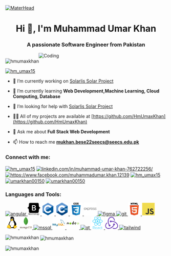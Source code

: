 [![MaterHead](https://gifdb.com/images/high/coding-skills-loading-dk68v8z0hevjpuiv.gif)](https://rishavchanda.io)
<h1 align="center">Hi 👋, I'm Muhammad Umar Khan</h1>
<h3 align="center">A passionate Software Engineer from Pakistan</h3>
<img align="right" width="400" alt="Coding" src="
https://miro.medium.com/v2/resize:fit:679/0*FGD6BUzzZs1VJLuY.gif">

<p align="left"> <img src="https://komarev.com/ghpvc/?username=hmumaxkhan&label=Profile%20views&color=0e75b6&style=flat" alt="hmumaxkhan" /> </p>

<p align="left"> <a href="https://twitter.com/hm_umax15" target="blank"><img src="https://img.shields.io/twitter/follow/hm_umax15?logo=twitter&style=for-the-badge" alt="hm_umax15" /></a> </p>

- 🔭 I’m currently working on [Solarlis Solar Project](https://github.com/AbdulSami455/Solarlis-SolarSolutions-at-FingerTips)

- 🌱 I’m currently learning **Web Development,Machine Learning, Cloud Computing, Database**

- 🤝 I’m looking for help with [Solarlis Solar Project](https://github.com/AbdulSami455/Solarlis-SolarSolutions-at-FingerTips)

- 👨‍💻 All of my projects are available at [https://github.com/HmUmaxKhan](https://github.com/HmUmaxKhan)

- 💬 Ask me about **Full Stack Web Development**

- 📫 How to reach me **mukhan.bese22seecs@seecs.edu.pk**

<h3 align="left">Connect with me:</h3>
<p align="left">
<a href="https://twitter.com/hm_umax15" target="blank"><img align="center" src="https://raw.githubusercontent.com/rahuldkjain/github-profile-readme-generator/master/src/images/icons/Social/twitter.svg" alt="hm_umax15" height="30" width="40" /></a>
<a href="https://linkedin.com/in/linkedin.com/in/muhammad-umar-khan-762722256/" target="blank"><img align="center" src="https://raw.githubusercontent.com/rahuldkjain/github-profile-readme-generator/master/src/images/icons/Social/linked-in-alt.svg" alt="linkedin.com/in/muhammad-umar-khan-762722256/" height="30" width="40" /></a>
<a href="https://fb.com/https://www.facebook.com/muhammadumar.khan.12139" target="blank"><img align="center" src="https://raw.githubusercontent.com/rahuldkjain/github-profile-readme-generator/master/src/images/icons/Social/facebook.svg" alt="https://www.facebook.com/muhammadumar.khan.12139" height="30" width="40" /></a>
<a href="https://instagram.com/hm_umax15" target="blank"><img align="center" src="https://raw.githubusercontent.com/rahuldkjain/github-profile-readme-generator/master/src/images/icons/Social/instagram.svg" alt="hm_umax15" height="30" width="40" /></a>
<a href="https://www.hackerrank.com/umarkhan00150" target="blank"><img align="center" src="https://raw.githubusercontent.com/rahuldkjain/github-profile-readme-generator/master/src/images/icons/Social/hackerrank.svg" alt="umarkhan00150" height="30" width="40" /></a>
<a href="https://www.leetcode.com/umarkhan00150" target="blank"><img align="center" src="https://raw.githubusercontent.com/rahuldkjain/github-profile-readme-generator/master/src/images/icons/Social/leet-code.svg" alt="umarkhan00150" height="30" width="40" /></a>
</p>

<h3 align="left">Languages and Tools:</h3>
<p align="left"> <a href="https://angular.io" target="_blank" rel="noreferrer"> <img src="https://angular.io/assets/images/logos/angular/angular.svg" alt="angular" width="40" height="40"/> </a> <a href="https://getbootstrap.com" target="_blank" rel="noreferrer"> <img src="https://raw.githubusercontent.com/devicons/devicon/master/icons/bootstrap/bootstrap-plain-wordmark.svg" alt="bootstrap" width="40" height="40"/> </a> <a href="https://www.cprogramming.com/" target="_blank" rel="noreferrer"> <img src="https://raw.githubusercontent.com/devicons/devicon/master/icons/c/c-original.svg" alt="c" width="40" height="40"/> </a> <a href="https://www.w3schools.com/cpp/" target="_blank" rel="noreferrer"> <img src="https://raw.githubusercontent.com/devicons/devicon/master/icons/cplusplus/cplusplus-original.svg" alt="cplusplus" width="40" height="40"/> </a> <a href="https://www.w3schools.com/css/" target="_blank" rel="noreferrer"> <img src="https://raw.githubusercontent.com/devicons/devicon/master/icons/css3/css3-original-wordmark.svg" alt="css3" width="40" height="40"/> </a> <a href="https://expressjs.com" target="_blank" rel="noreferrer"> <img src="https://raw.githubusercontent.com/devicons/devicon/master/icons/express/express-original-wordmark.svg" alt="express" width="40" height="40"/> </a> <a href="https://www.figma.com/" target="_blank" rel="noreferrer"> <img src="https://www.vectorlogo.zone/logos/figma/figma-icon.svg" alt="figma" width="40" height="40"/> </a> <a href="https://git-scm.com/" target="_blank" rel="noreferrer"> <img src="https://www.vectorlogo.zone/logos/git-scm/git-scm-icon.svg" alt="git" width="40" height="40"/> </a> <a href="https://www.w3.org/html/" target="_blank" rel="noreferrer"> <img src="https://raw.githubusercontent.com/devicons/devicon/master/icons/html5/html5-original-wordmark.svg" alt="html5" width="40" height="40"/> </a> <a href="https://developer.mozilla.org/en-US/docs/Web/JavaScript" target="_blank" rel="noreferrer"> <img src="https://raw.githubusercontent.com/devicons/devicon/master/icons/javascript/javascript-original.svg" alt="javascript" width="40" height="40"/> </a> <a href="https://www.linux.org/" target="_blank" rel="noreferrer"> <img src="https://raw.githubusercontent.com/devicons/devicon/master/icons/linux/linux-original.svg" alt="linux" width="40" height="40"/> </a> <a href="https://www.mongodb.com/" target="_blank" rel="noreferrer"> <img src="https://raw.githubusercontent.com/devicons/devicon/master/icons/mongodb/mongodb-original-wordmark.svg" alt="mongodb" width="40" height="40"/> </a> <a href="https://www.microsoft.com/en-us/sql-server" target="_blank" rel="noreferrer"> <img src="https://www.svgrepo.com/show/303229/microsoft-sql-server-logo.svg" alt="mssql" width="40" height="40"/> </a> <a href="https://www.mysql.com/" target="_blank" rel="noreferrer"> <img src="https://raw.githubusercontent.com/devicons/devicon/master/icons/mysql/mysql-original-wordmark.svg" alt="mysql" width="40" height="40"/> </a> <a href="https://nodejs.org" target="_blank" rel="noreferrer"> <img src="https://raw.githubusercontent.com/devicons/devicon/master/icons/nodejs/nodejs-original-wordmark.svg" alt="nodejs" width="40" height="40"/> </a> <a href="https://www.qt.io/" target="_blank" rel="noreferrer"> <img src="https://upload.wikimedia.org/wikipedia/commons/0/0b/Qt_logo_2016.svg" alt="qt" width="40" height="40"/> </a> <a href="https://reactjs.org/" target="_blank" rel="noreferrer"> <img src="https://raw.githubusercontent.com/devicons/devicon/master/icons/react/react-original-wordmark.svg" alt="react" width="40" height="40"/> </a> <a href="https://redux.js.org" target="_blank" rel="noreferrer"> <img src="https://raw.githubusercontent.com/devicons/devicon/master/icons/redux/redux-original.svg" alt="redux" width="40" height="40"/> </a> <a href="https://tailwindcss.com/" target="_blank" rel="noreferrer"> <img src="https://www.vectorlogo.zone/logos/tailwindcss/tailwindcss-icon.svg" alt="tailwind" width="40" height="40"/> </a> </p>

<p><img align="left" src="https://github-readme-stats.vercel.app/api/top-langs?username=hmumaxkhan&show_icons=true&theme=dark&text_color=ffffff&locale=en&layout=compact" alt="hmumaxkhan" /></p>

<p>&nbsp;<img align="center" src="https://github-readme-stats.vercel.app/api?username=hmumaxkhan&show_icons=true&locale=en" alt="hmumaxkhan" /></p>

<p><img align="center" src="https://github-readme-streak-stats.herokuapp.com/?user=hmumaxkhan&" alt="hmumaxkhan" /></p>

